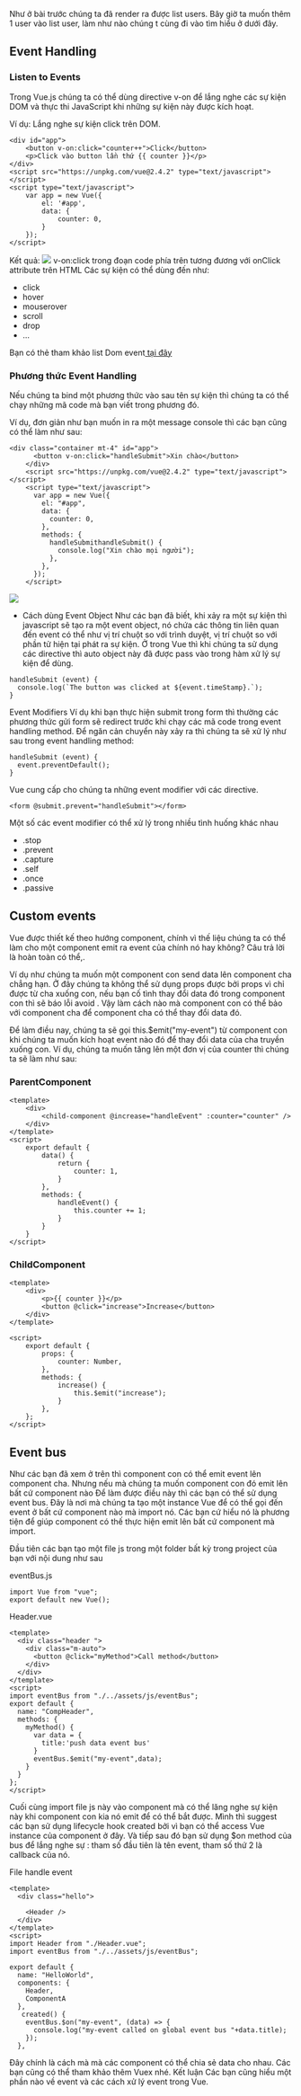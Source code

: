 Như ở bài trước chúng ta đã render ra được list users. Bây giờ ta muốn thêm 1 user vào list user, làm như nào chúng t cùng đi vào tìm hiểu ở dưới đây.
## Event Handling

###  Listen to Events
Trong Vue.js chúng ta có thể dùng directive v-on để lắng nghe các sự kiện DOM và thực thi JavaScript khi những sự kiện này được kích hoạt. 

Ví dụ: Lắng nghe sự kiện click trên DOM.
```vue
<div id="app">
    <button v-on:click="counter++">Click</button>
    <p>Click vào button lần thứ {{ counter }}</p>
</div>
<script src="https://unpkg.com/vue@2.4.2" type="text/javascript"></script>
<script type="text/javascript">
    var app = new Vue({
        el: '#app',
        data: {
            counter: 0,
        }
    });
</script>
```
Kết quả: 
![](https://images.viblo.asia/dcf2304b-2ba3-46c3-b8ed-b5a8b755a748.PNG)
v-on:click trong đoạn code phía trên tương đương với onClick attribute trên HTML
Các sự kiện có thể dùng đến như:
* click
* hover
* mouserover
* scroll
* drop
* ...

Bạn có thẻ tham khảo list Dom event[ tại đây](https://en.wikipedia.org/wiki/DOM_events#Common_events)

### Phương thức Event Handling
Nếu chúng ta bind một phương thức vào sau tên sự kiện thì chúng ta có thể chạy những mã code mà bạn viết trong phương đó.

Ví dụ, đơn giản như bạn muốn in ra một message console thì các bạn cũng có thể làm như sau:
```vue
<div class="container mt-4" id="app">
      <button v-on:click="handleSubmit">Xin chào</button>
    </div>
    <script src="https://unpkg.com/vue@2.4.2" type="text/javascript"></script>
    <script type="text/javascript">
      var app = new Vue({
        el: "#app",
        data: {
          counter: 0,
        },
        methods: {
          handleSubmithandleSubmit() {
            console.log("Xin chào mọi người");
          },
        },
      });
    </script>
 ```
 ![](https://images.viblo.asia/b7b4e675-52e8-40bf-9f9b-66752b6ef4d9.PNG)
* Cách dùng Event Object
Như các bạn đã biết, khi xảy ra một sự kiện thì javascript sẽ tạo ra một event object, nó chứa các thông tin liên quan đến event có thể như vị trí chuột so với trình duyệt, vị trí chuột so với phần tử hiện tại phát ra sự kiện. Ở trong Vue thì khi chúng ta sử dụng các directive thì auto object này đã được pass vào trong hàm xử lý sự kiện để dùng.
```
handleSubmit (event) {
  console.log(`The button was clicked at ${event.timeStamp}.`);
}
```
Event Modifiers
Ví dụ khi bạn thực hiện submit trong form thì thường các phương thức gửi form sẽ redirect trước khi chạy các mã code trong event handling method. Để ngăn cản chuyển này xảy ra thì chúng ta sẽ xử lý như sau trong event handling method:

```
handleSubmit (event) {
  event.preventDefault();
}
```
Vue cung cấp cho chúng ta những event modifier với các directive.
```
<form @submit.prevent="handleSubmit"></form>
```
Một số các event modifier có thể xử lý trong nhiều tình huống khác nhau
* .stop
* .prevent
* .capture
* .self
* .once
* .passive
## Custom events
Vue được thiết kế theo hướng component, chính vì thế liệu chúng ta có thể làm cho một component emit ra event của chính nó hay không? Câu trả lời là hoàn toàn có thể,.

Ví dụ như chúng ta muốn một component con send data lên component cha chẳng hạn. Ở đây chúng ta không thể sử dụng props được bởi props vì chỉ được từ cha xuống con, nếu bạn cố tình thay đổi data đó trong component con thì sẽ báo lỗi avoid . Vậy làm cách nào mà component con có thể bảo với component cha để component cha có thể thay đổi data đó.

Để làm điều nay, chúng ta sẽ gọi this.$emit("my-event") từ component con khi chúng ta muốn kích hoạt event nào đó để thay đổi data của cha truyền xuống con. Ví dụ, chúng ta muốn tăng lên một đơn vị của counter thì chúng ta sẽ làm như sau:
### ParentComponent
```
<template>
    <div>
        <child-component @increase="handleEvent" :counter="counter" />
    </div>
</template>
<script>
    export default {
        data() {
            return {
                counter: 1,
            }
        },
        methods: {
            handleEvent() {
                this.counter += 1;
            }
        }
    }
</script>
```
### ChildComponent
```
<template>
    <div>
        <p>{{ counter }}</p>
        <button @click="increase">Increase</button>
    </div>
</template>

<script>
    export default {
        props: {
            counter: Number,
        },
        methods: {
            increase() {
                this.$emit("increase");
            }
        },
    };
</script>
```
## Event bus
Như các bạn đã xem ở trên thì component con có thể emit event lên component cha. Nhưng nếu mà chúng ta muốn component con đó emit lên bất cứ component nào
Để làm được điều này thì các bạn có thể sử dụng event bus. Đây là nơi mà chúng ta tạo một instance Vue để có thể gọi đến event ở bất cứ component nào mà import nó. Các bạn cứ hiểu nó là phương tiện để giúp component có thế thực hiện emit lên bất cứ component mà import.

Đầu tiên các bạn tạo một file js trong một folder bất kỳ trong project của bạn với nội dung như sau 

eventBus.js
```
import Vue from "vue";
export default new Vue();
```

Header.vue
```
<template>
  <div class="header ">
    <div class="m-auto">
      <button @click="myMethod">Call method</button>
    </div>
  </div>
</template>
<script>
import eventBus from "./../assets/js/eventBus";
export default {
  name: "CompHeader",
  methods: {
    myMethod() {
      var data = {
        title:'push data event bus'
      }
      eventBus.$emit("my-event",data);
    }
  }
};
</script>
```
Cuối cùng import file js này vào component mà có thể lăng nghe sự kiện này khi component con kia nó emit để có thể bắt được. Mình thì suggest các bạn sử dụng lifecycle hook created bởi vì bạn có thể access Vue instance của component ở đây. Và tiếp sau đó bạn sử dụng $on method của bus để lắng nghe sự : tham số đầu tiên là tên event, tham số thứ 2 là callback của nó.

File handle event
```
<template>
  <div class="hello">
   
    <Header />
  </div>
</template>
<script>
import Header from "./Header.vue";
import eventBus from "./../assets/js/eventBus";

export default {
  name: "HelloWorld",
  components: {
    Header,
    ComponentA
  },
   created() {
    eventBus.$on("my-event", (data) => {
      console.log("my-event called on global event bus "+data.title);
    });
  },
```
Đây chính là cách mà mà các component có thể chia sẻ data cho nhau. Các bạn cũng có thể tham khảo thêm Vuex nhé.
Kết luận
Các bạn cũng hiểu một phần nào về event và các cách xử lý event trong Vue.
